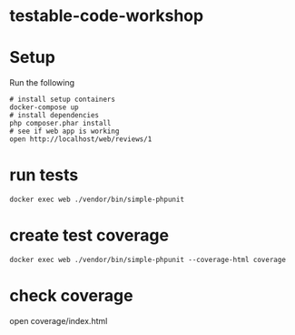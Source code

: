 testable-code-workshop
======================

# Setup

Run the following
```
# install setup containers
docker-compose up
# install dependencies
php composer.phar install
# see if web app is working
open http://localhost/web/reviews/1
```

# run tests
```docker exec web ./vendor/bin/simple-phpunit```

# create test coverage
```docker exec web ./vendor/bin/simple-phpunit --coverage-html coverage```

# check coverage
open coverage/index.html
